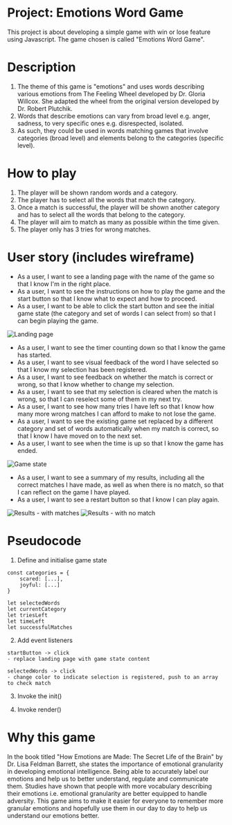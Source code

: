 # Project: Emotions Word Game
This project is about developing a simple game with win or lose feature using Javascript. The game chosen is called "Emotions Word Game". 

# Description 
1. The theme of this game is "emotions" and uses words describing various emotions from The Feeling Wheel developed by Dr. Gloria Willcox. She adapted the wheel from the original version developed by Dr. Robert Plutchik.
2. Words that describe emotions can vary from broad level e.g. anger, sadness, to very specific ones e.g. disrespected, isolated. 
3. As such, they could be used in words matching games that involve categories (broad level) and elements belong to the categories (specific level).

# How to play 
1. The player will be shown random words and a category. 
2. The player has to select all the words that match the category.
3. Once a match is successful, the player will be shown another category and has to select all the words that belong to the category. 
4. The player will aim to match as many as possible within the time given. 
5. The player only has 3 tries for wrong matches. 

# User story (includes wireframe)
- As a user, I want to see a landing page with the name of the game so that I know I'm in the right place.
- As a user, I want to see the instructions on how to play the game and the start button so that I know what to expect and how to proceed. 
- As a user, I want to be able to click the start button and see the initial game state (the category and set of words I can select from) so that I can begin playing the game. 

![Landing page](https://i.imgur.com/XvTuQAg.png)

- As a user, I want to see the timer counting down so that I know the game has started. 
- As a user, I want to see visual feedback of the word I have selected so that I know my selection has been registered. 
- As a user, I want to see feedback on whether the match is correct or wrong, so that I know whether to change my selection. 
- As a user, I want to see that my selection is cleared when the match is wrong, so that I can reselect some of them in my next try. 
- As a user, I want to see how many tries I have left so that I know how many more wrong matches I can afford to make to not lose the game. 
- As a user, I want to see the existing game set replaced by a different category and set of words automatically when my match is correct, so that I know I have moved on to the next set.
- As a user, I want to see when the time is up so that I know the game has ended.

![Game state](https://i.imgur.com/iWIWnXz.png)

- As a user, I want to see a summary of my results, including all the correct matches I have made, as well as when there is no match, so that I can reflect on the game I have played. 
- As a user, I want to see a restart button so that I know I can play again. 

![Results - with matches](https://i.imgur.com/rTV04K7.png)
![Results - with no match](https://i.imgur.com/FjO5C2o.png)

# Pseudocode
1. Define and initialise game state
``` 
const categories = {
    scared: [...],
    joyful: [...]
}

let selectedWords
let currentCategory
let triesLeft
let timeLeft
let successfulMatches
```
2. Add event listeners
```
startButton -> click
- replace landing page with game state content

selectedWords -> click
- change color to indicate selection is registered, push to an array to check match

```
3. Invoke the init()

4. Invoke render()

# Why this game
In the book titled "How Emotions are Made: The Secret Life of the Brain" by Dr. Lisa Feldman Barrett, she states the importance of emotional granularity in developing emotional intelligence. Being able to accurately label our emotions and help us to better understand, regulate and communicate them. Studies have shown that people with more vocabulary describing their emotions i.e. emotional granularity are better equipped to handle adversity. This game aims to make it easier for everyone to remember more granular emotions and hopefully use them in our day to day to help us understand our emotions better.



